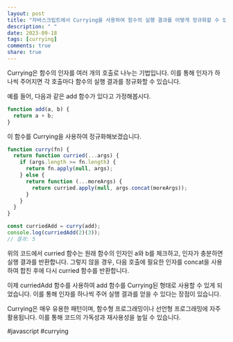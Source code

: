 ```yaml
---
layout: post
title: "자바스크립트에서 Currying을 사용하여 함수의 실행 결과를 어떻게 정규화할 수 있나요?"
description: " "
date: 2023-09-18
tags: [currying]
comments: true
share: true
---
```


Currying은 함수의 인자를 여러 개의 호출로 나누는 기법입니다. 이를 통해 인자가 하나씩 주어지면 각 호출마다 함수의 실행 결과를 정규화할 수 있습니다.

예를 들어, 다음과 같은 add 함수가 있다고 가정해봅시다.

```javascript
function add(a, b) {
  return a + b;
}
```

이 함수를 Currying을 사용하여 정규화해보겠습니다.

```javascript
function curry(fn) {
  return function curried(...args) {
    if (args.length >= fn.length) {
      return fn.apply(null, args);
    } else {
      return function (...moreArgs) {
        return curried.apply(null, args.concat(moreArgs));
      }
    }
  }
}

const curriedAdd = curry(add);
console.log(curriedAdd(2)(3));
// 결과: 5
```

위의 코드에서 curried 함수는 원래 함수의 인자인 a와 b를 체크하고, 인자가 충분하면 실행 결과를 반환합니다. 그렇지 않을 경우, 다음 호출에 필요한 인자를 concat을 사용하여 합친 후에 다시 curried 함수를 반환합니다.

이제 curriedAdd 함수를 사용하여 add 함수를 Currying된 형태로 사용할 수 있게 되었습니다. 이를 통해 인자를 하나씩 주어 실행 결과를 얻을 수 있다는 장점이 있습니다.

Currying은 매우 유용한 패턴이며, 함수형 프로그래밍이나 선언형 프로그래밍에 자주 활용됩니다. 이를 통해 코드의 가독성과 재사용성을 높일 수 있습니다.

#javascript #currying